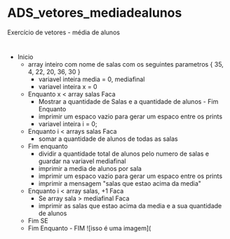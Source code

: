 # ADS_vetores_mediadealunos
Exercício de vetores - média de alunos
#
   - Inicio
       - array inteiro com nome de salas com os seguintes parametros { 35, 4, 22, 20, 36, 30 }
         - variavel inteira media = 0, mediafinal
         - variavel inteira x = 0
        - Enquanto x < array salas Faca
          - Mostrar a quantidade de Salas e a quantidade de alunos
         - Fim Enquanto
           - imprimir um espaco vazio para gerar um espaco entre os prints
           - variavel inteira i = 0;
        - Enquanto i < arrays salas Faca
          - somar a quantidade de alunos de todas as salas
        - Fim enquanto
          - dividir a quantidade total de alunos pelo numero de salas e guardar na variavel mediafinal
          - imprimir a media de alunos por sala
          - imprimir um espaco vazio para gerar um espaco entre os prints
          - imprimir a mensagem "salas que estao acima da media"
        - Enquanto i < array salas, +1 Faca
          - Se array sala > mediafinal Faca
          - imprimir as salas que estao acima da media e a sua quantidade de alunos
        - Fim SE
      - Fim Enquanto
    - FIM
![isso é uma imagem](
